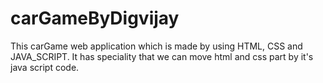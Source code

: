 # carGameByDigvijay
This carGame web application which is made by using HTML, CSS and JAVA_SCRIPT. It has speciality that we can move html and css part by it's java script code.
